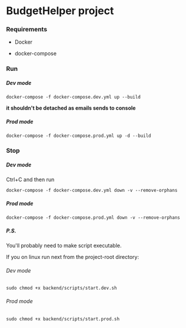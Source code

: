 # BudgetHelper project

### Requirements

- Docker

- docker-compose

### Run

##### Dev mode

```shell script
docker-compose -f docker-compose.dev.yml up --build
```

**it shouldn't be detached as emails sends to console**

##### Prod mode

```shell script
docker-compose -f docker-compose.prod.yml up -d --build
```

### Stop

##### Dev mode

Ctrl+C and then run 

```shell script
docker-compose -f docker-compose.dev.yml down -v --remove-orphans
```

##### Prod mode

```shell script
docker-compose -f docker-compose.prod.yml down -v --remove-orphans
```

##### P.S.

You'll probably need to make script executable.

If you on linux run next from the project-root directory:

###### Dev mode

```shell script
sudo chmod +x backend/scripts/start.dev.sh
```

###### Prod mode

```shell script
sudo chmod +x backend/scripts/start.prod.sh
```
